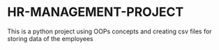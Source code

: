 # HR-MANAGEMENT-PROJECT
This is a python project using OOPs concepts and creating csv files for storing data of the employees
